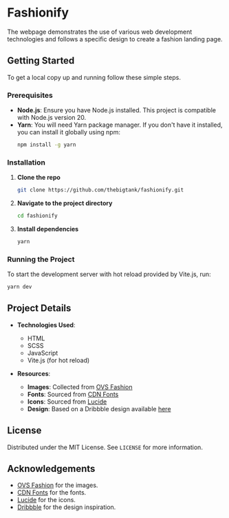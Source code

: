 # Fashionify

The webpage demonstrates the use of various web development technologies and follows a specific design to create a fashion landing page.

## Getting Started

To get a local copy up and running follow these simple steps.

### Prerequisites

- **Node.js**: Ensure you have Node.js installed. This project is compatible with Node.js version 20.
- **Yarn**: You will need Yarn package manager. If you don't have it installed, you can install it globally using npm:
  ```sh
  npm install -g yarn
  ```

### Installation

1. **Clone the repo**
   ```sh
   git clone https://github.com/thebigtank/fashionify.git
   ```
2. **Navigate to the project directory**
   ```sh
   cd fashionify
   ```
3. **Install dependencies**
   ```sh
   yarn
   ```

### Running the Project

To start the development server with hot reload provided by Vite.js, run:
```sh
yarn dev
```

## Project Details

- **Technologies Used**:
  - HTML
  - SCSS
  - JavaScript
  - Vite.js (for hot reload)

- **Resources**:
  - **Images**: Collected from [OVS Fashion](https://www.ovsfashion.com/)
  - **Fonts**: Sourced from [CDN Fonts](https://www.cdnfonts.com/)
  - **Icons**: Sourced from [Lucide](https://lucide.dev/icons/)
  - **Design**: Based on a Dribbble design available [here](https://dribbble.com/shots/20537821-Fashion-Landing-Page)

## License

Distributed under the MIT License. See `LICENSE` for more information.

## Acknowledgements

- [OVS Fashion](https://www.ovsfashion.com/) for the images.
- [CDN Fonts](https://www.cdnfonts.com/) for the fonts.
- [Lucide](https://lucide.dev/icons/) for the icons.
- [Dribbble](https://dribbble.com/) for the design inspiration.
